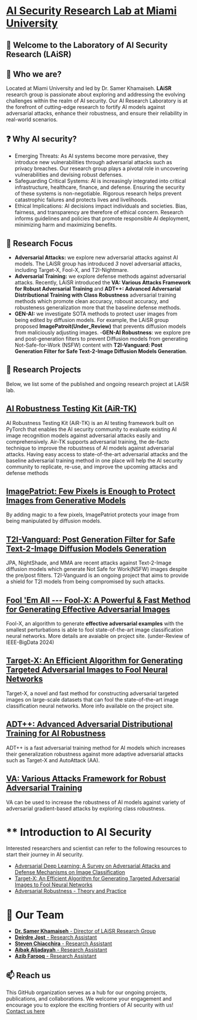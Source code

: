 # [AI Security Research Lab at Miami University](https://miamioh.edu/profiles/cec/samer-khamaiseh.html)

## 👋 Welcome to the Laboratory of AI Security Research (LAiSR)

## 🎤 Who we are? 
Located at Miami University and led by Dr. Samer Khamaiseh. **LAiSR** research group is passionate about exploring and addressing the evolving challenges within the realm of AI security. Our AI Research Laboratory is at the forefront of cutting-edge research to fortify AI models against adversarial attacks, enhance their robustness, and ensure their reliability in real-world scenarios.

## ❓ Why AI security?
- Emerging Threats: As AI systems become more pervasive, they introduce new vulnerabilities through adversarial attacks such as privacy breaches. Our research group plays a pivotal role in uncovering vulnerabilities and devising robust defenses.
- Safeguarding Critical Systems: AI is increasingly integrated into critical infrastructure, healthcare, finance, and defense. Ensuring the security of these systems is non-negotiable. Rigorous research helps prevent catastrophic failures and protects lives and livelihoods.
- Ethical Implications: AI decisions impact individuals and societies. Bias, fairness, and transparency are therefore of ethical concern. Research informs guidelines and policies that promote responsible AI deployment, minimizing harm and maximizing benefits.

## 🔎 Research Focus
- **Adversarial Attacks:** we explore new adversarial attacks against AI models. The LAiSR group has introduced *3* novel adversarial attacks, including Target-X, Fool-X, and T2I-Nightmare.
- **Adversarial Training:** we explore defense methods against adversarial attacks. Recently, LAiSR introduced the  **VA: Various Attacks Framework for Robust Adversarial Training** and **ADT++: Advanced Adversarial Distributional Training with Class Robustness** adversarial training methods which promote clean accuracy, roboust accuracy, and robusteness generalization more that the baseline defense methods. 
- **GEN-AI:** we investigate SOTA methods to protect user images from being edited by diffusion models. For example, the LAiSR group proposed **ImagePatroit(Under_Review)** that prevents diffusion models from maliciously adjusting images.
-**GEN-AI Robustness**: we explore pre and post-generation filters to prevent Diffusion models from generating Not-Safe-for-Work (NSFW) content with **T2I-Vanguard: Post Generation Filter for Safe Text-2-Image Diffusion Models Generation**.


## 🚀 Research Projects
Below, we list some of the published and ongoing research project at LAiSR lab.

## **[AI Robustness Testing Kit (AiR-TK)](https://github.com/LAiSR-SK/AiRobustnessTestingKit-AiR-TK-)**
AI Robustness Testing Kit (AiR-TK) is an AI testing framework built on PyTorch that enables the AI security community to evaluate existing AI image recognition models against adversarial attacks easily and comprehensively. Air-TK supports adversarial training, the de-facto technique to improve the robustness of AI models against adversarial attacks. Having easy access to state-of-the-art adversarial attacks and the baseline adversarial training method in one place will help the AI security community to replicate, re-use, and improve the upcoming attacks and defense methods

## **[ImagePatriot: Few Pixels is Enough to Protect Images from Generative Models](https://github.com/LAiSR-SK/ImagePatriot)**
By adding magic to a few pixels, ImagePatriot protects your image from being manipulated by diffusion models. 

## **[T2I-Vanguard: Post Generation Filter for Safe Text-2-Image Diffusion Models Generation](https://github.com/LAiSR-SK/T2IVanguard)**

JPA, NightShade, and MMA are recent attacks against Text-2-Image diffusion models which generate Not Safe for Work(NSFW) images despite the pre/post filters. T2I-Vanguard is an ongoing project that aims to provide a shield for T2I models from being compromised by such attacks.

## **[Fool 'Em All --- Fool-X: A Powerful & Fast Method for Generating Effective Adversarial Images](https://github.com/LAiSR-SK/fool-x)**
Fool-X, an algorithm to generate **effective adversarial examples** with the smallest perturbations is able to fool state-of-the-art image classification neural networks. More details are avaiable on project site. (under-Review of IEEE-BigData 2024)

## **[Target-X: An Efficient Algorithm for Generating Targeted Adversarial Images to Fool Neural Networks](https://github.com/LAiSR-SK/target-x)**
Target-X, a novel and fast method for constructing adversarial targeted images on large-scale datasets that can fool the state-of-the-art image classification neural networks. More info available on the project site.

## **[ADT++: Advanced Adversarial Distributional Training for AI Robustness](https://github.com/LAiSR-SK/ADT2Plus)**
ADT++ is a fast adversarial training method for AI models which increases their generalization robustness against more adaptive adversarial attacks such as Target-X and AutoAttack (AA).

## **[VA: Various Attacks Framework for Robust Adversarial Training](https://github.com/LAiSR-SK/VariousAttacks)**
VA can be used to increase the robustness of AI models against variety of adversarial gradient-based attacks by exploring class robustness.

# ** Introduction to AI Security
Interested researchers and scientist can refer to the following resources to start their journey in AI security.
- [Adversarial Deep Learning: A Survey on Adversarial Attacks and Defense Mechanisms on Image Classification](https://ieeexplore.ieee.org/abstract/document/9895425)
- [Target-X: An Efficient Algorithm for Generating Targeted Adversarial Images to Fool Neural Networks](https://ieeexplore.ieee.org/document/10197071)
- [Adversarial Robustness - Theory and Practice](https://adversarial-ml-tutorial.org/)


# 👥 Our Team
- [**Dr. Samer Khamaiseh** - Director of LAiSR Research Group](https://www.linkedin.com/in/samer-khamaiseh/)
- [**Deirdre Jost** - Research Assistant](https://www.linkedin.com/in/deirdre-jost-445822228/)
- [**Steven Chiacchira** - Research Assistant](https://www.linkedin.com/in/steven-chiacchira)
- [**Aibak Aljadayah** - Research Assistant](https://www.linkedin.com/in/aibak-aljadayah)
- [**Azib Farooq** - Research Assistant](https://www.linkedin.com/in/itsazibfarooq/)

## 📫 Reach us 
This GitHub organization serves as a hub for our ongoing projects, publications, and collaborations. We welcome your engagement and encourage you to explore the exciting frontiers of AI security with us!
[Contact us here](khamaisy@miamioh.edu)

